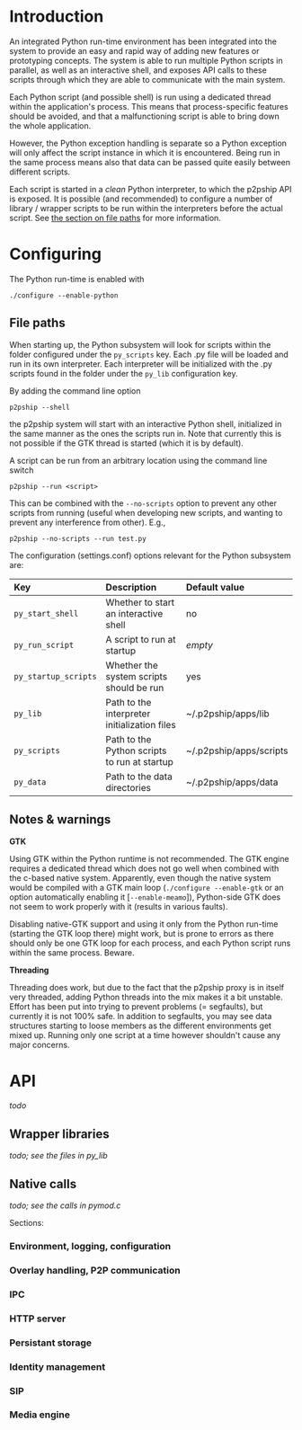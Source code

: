 # Introduction #

An integrated Python run-time environment has been integrated into the system to provide an easy and rapid way of adding new features or prototyping concepts. The system is able to run multiple Python scripts in parallel, as well as an interactive shell, and exposes API calls to these scripts through which they are able to communicate with the main system.

Each Python script (and possible shell) is run using a dedicated thread within the application's process. This means that process-specific features should be avoided, and that a malfunctioning script is able to bring down the whole application.

However, the Python exception handling is separate so a Python exception will only affect the script instance in which it is encountered. Being run in the same process means also that data can be passed quite easily between different scripts.

Each script is started in a _clean_ Python interpreter, to which the p2pship API is exposed. It is possible (and recommended) to configure a number of library / wrapper scripts to be run within the interpreters before the actual script. See [the section on file paths](PRE#File_paths.md) for more information.

# Configuring #

The Python run-time is enabled with
```
./configure --enable-python
```

## File paths ##

When starting up, the Python subsystem will look for scripts within the folder configured under the `py_scripts` key. Each .py file will be loaded and run in its own interpreter. Each interpreter will be initialized with the .py scripts found in the folder under the `py_lib` configuration key.

By adding the command line option
```
p2pship --shell
```

the p2pship system will start with an interactive Python shell, initialized in the same manner as the ones the scripts run in. Note that currently this is not possible if the GTK thread is started (which it is by default).

A script can be run from an arbitrary location using the command line switch

```
p2pship --run <script>
```

This can be combined with the `--no-scripts` option to prevent any other scripts from running (useful when developing new scripts, and wanting to prevent any interference from other). E.g.,

```
p2pship --no-scripts --run test.py
```

The configuration (settings.conf) options relevant for the Python subsystem are:

| **Key** | **Description** | **Default value** |
|:--------|:----------------|:------------------|
| `py_start_shell` | Whether to start an interactive shell | no                |
| `py_run_script` | A script to run at startup | _empty_           |
| `py_startup_scripts` | Whether the system scripts should be run | yes               |
| `py_lib` | Path to the interpreter initialization files | ~/.p2pship/apps/lib |
| `py_scripts` | Path to the Python scripts to run at startup | ~/.p2pship/apps/scripts |
| `py_data` | Path to the data directories | ~/.p2pship/apps/data |

## Notes & warnings ##

**GTK**

Using GTK within the Python runtime is not recommended. The GTK engine requires a dedicated thread which does not go well when combined with the c-based native system. Apparently, even though the native system would be compiled with a GTK main loop (`./configure --enable-gtk` or an option automatically enabling it [`--enable-meamo`]), Python-side GTK does not seem to work properly with it (results in various faults).

Disabling native-GTK support and using it only from the Python run-time (starting the GTK loop there) might work, but is prone to errors as there should only be one GTK loop for each process, and each Python script runs within the same process. Beware.

**Threading**

Threading does work, but due to the fact that the p2pship proxy is in itself very threaded, adding Python threads into the mix makes it a bit unstable. Effort has been put into trying to prevent problems (= segfaults), but currently it is not 100% safe. In addition to segfaults, you may see data structures starting to loose members as the different environments get mixed up. Running only one script at a time however shouldn't cause any major concerns.

# API #

_todo_

## Wrapper libraries ##

_todo; see the files in py\_lib_

## Native calls ##

_todo; see the calls in pymod.c_

Sections:

### Environment, logging, configuration ###

### Overlay handling, P2P communication ###

### IPC ###

### HTTP server ###

### Persistant storage ###

### Identity management ###

### SIP ###

### Media engine ###